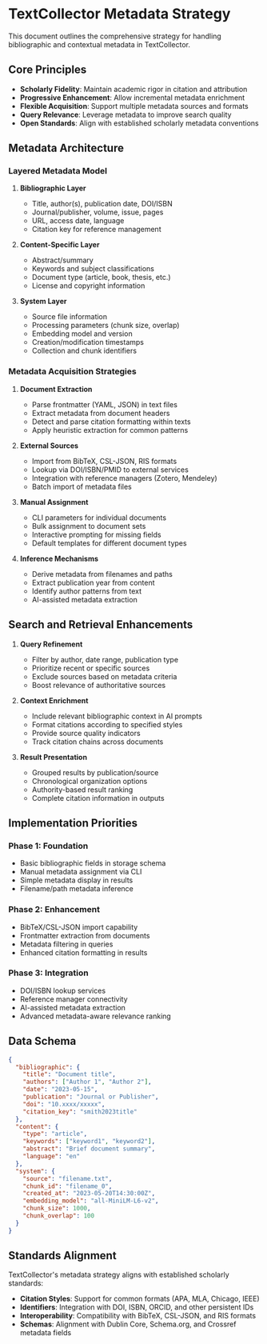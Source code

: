 # TextCollector Metadata Strategy

This document outlines the comprehensive strategy for handling bibliographic and contextual metadata in TextCollector.

## Core Principles

- **Scholarly Fidelity**: Maintain academic rigor in citation and attribution
- **Progressive Enhancement**: Allow incremental metadata enrichment
- **Flexible Acquisition**: Support multiple metadata sources and formats
- **Query Relevance**: Leverage metadata to improve search quality
- **Open Standards**: Align with established scholarly metadata conventions

## Metadata Architecture

### Layered Metadata Model

1. **Bibliographic Layer**
   - Title, author(s), publication date, DOI/ISBN
   - Journal/publisher, volume, issue, pages
   - URL, access date, language
   - Citation key for reference management

2. **Content-Specific Layer**
   - Abstract/summary
   - Keywords and subject classifications
   - Document type (article, book, thesis, etc.)
   - License and copyright information

3. **System Layer**
   - Source file information
   - Processing parameters (chunk size, overlap)
   - Embedding model and version
   - Creation/modification timestamps
   - Collection and chunk identifiers

### Metadata Acquisition Strategies

1. **Document Extraction**
   - Parse frontmatter (YAML, JSON) in text files
   - Extract metadata from document headers
   - Detect and parse citation formatting within texts
   - Apply heuristic extraction for common patterns

2. **External Sources**
   - Import from BibTeX, CSL-JSON, RIS formats
   - Lookup via DOI/ISBN/PMID to external services
   - Integration with reference managers (Zotero, Mendeley)
   - Batch import of metadata files

3. **Manual Assignment**
   - CLI parameters for individual documents
   - Bulk assignment to document sets
   - Interactive prompting for missing fields
   - Default templates for different document types

4. **Inference Mechanisms**
   - Derive metadata from filenames and paths
   - Extract publication year from content
   - Identify author patterns from text
   - AI-assisted metadata extraction

## Search and Retrieval Enhancements

1. **Query Refinement**
   - Filter by author, date range, publication type
   - Prioritize recent or specific sources
   - Exclude sources based on metadata criteria
   - Boost relevance of authoritative sources

2. **Context Enrichment**
   - Include relevant bibliographic context in AI prompts
   - Format citations according to specified styles
   - Provide source quality indicators
   - Track citation chains across documents

3. **Result Presentation**
   - Grouped results by publication/source
   - Chronological organization options
   - Authority-based result ranking
   - Complete citation information in outputs

## Implementation Priorities

### Phase 1: Foundation
- Basic bibliographic fields in storage schema
- Manual metadata assignment via CLI
- Simple metadata display in results
- Filename/path metadata inference

### Phase 2: Enhancement
- BibTeX/CSL-JSON import capability
- Frontmatter extraction from documents
- Metadata filtering in queries
- Enhanced citation formatting in results

### Phase 3: Integration
- DOI/ISBN lookup services
- Reference manager connectivity
- AI-assisted metadata extraction
- Advanced metadata-aware relevance ranking

## Data Schema

```json
{
  "bibliographic": {
    "title": "Document title",
    "authors": ["Author 1", "Author 2"],
    "date": "2023-05-15",
    "publication": "Journal or Publisher",
    "doi": "10.xxxx/xxxxx",
    "citation_key": "smith2023title"
  },
  "content": {
    "type": "article",
    "keywords": ["keyword1", "keyword2"],
    "abstract": "Brief document summary",
    "language": "en"
  },
  "system": {
    "source": "filename.txt",
    "chunk_id": "filename_0",
    "created_at": "2023-05-20T14:30:00Z",
    "embedding_model": "all-MiniLM-L6-v2",
    "chunk_size": 1000,
    "chunk_overlap": 100
  }
}
```

## Standards Alignment

TextCollector's metadata strategy aligns with established scholarly standards:

- **Citation Styles**: Support for common formats (APA, MLA, Chicago, IEEE)
- **Identifiers**: Integration with DOI, ISBN, ORCID, and other persistent IDs
- **Interoperability**: Compatibility with BibTeX, CSL-JSON, and RIS formats
- **Schemas**: Alignment with Dublin Core, Schema.org, and Crossref metadata fields